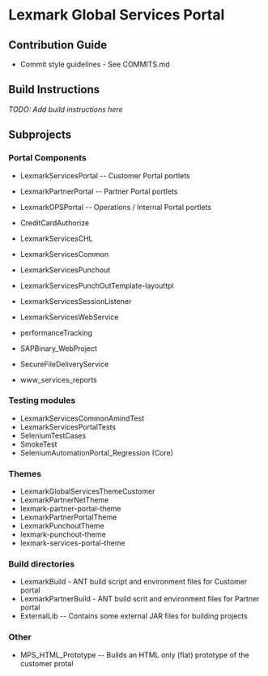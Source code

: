 # Lexmark Global Services Portal

## Contribution Guide
*  Commit style guidelines - See COMMITS.md

## Build Instructions
*TODO: Add build instructions here*

## Subprojects

### Portal Components 
* LexmarkServicesPortal -- Customer Portal portlets
* LexmarkPartnerPortal  -- Partner Portal portlets
* LexmarkOPSPortal      -- Operations / Internal Portal portlets

* CreditCardAuthorize
* LexmarkServicesCHL
* LexmarkServicesCommon
* LexmarkServicesPunchout
* LexmarkServicesPunchOutTemplate-layouttpl
* LexmarkServicesSessionListener
* LexmarkServicesWebService
* performanceTracking
* SAPBinary_WebProject
* SecureFileDeliveryService
* www_services_reports

### Testing modules
* LexmarkServicesCommonAmindTest
* LexmarkServicesPortalTests
* SeleniumTestCases
* SmokeTest
* SeleniumAutomationPortal_Regression (Core)

### Themes
* LexmarkGlobalServicesThemeCustomer
* LexmarkPartnerNetTheme
* lexmark-partner-portal-theme
* LexmarkPartnerPortalTheme
* LexmarkPunchoutTheme
* lexmark-punchout-theme
* lexmark-services-portal-theme

### Build directories
* LexmarkBuild - ANT build script and environment files for Customer portal
* LexmarkPartnerBuild - ANT build scrit and environment files for Partner portal
* ExternalLib -- Contains some external JAR files for building projects

### Other
* MPS_HTML_Prototype -- Builds an HTML only (flat) prototype of the customer protal



